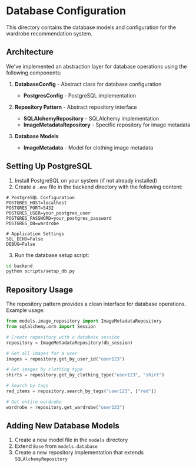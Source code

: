 # Database Configuration

This directory contains the database models and configuration for the wardrobe recommendation system.

## Architecture

We've implemented an abstraction layer for database operations using the following components:

1. **DatabaseConfig** - Abstract class for database configuration
   - **PostgresConfig** - PostgreSQL implementation

2. **Repository Pattern** - Abstract repository interface
   - **SQLAlchemyRepository** - SQLAlchemy implementation
   - **ImageMetadataRepository** - Specific repository for image metadata

3. **Database Models**
   - **ImageMetadata** - Model for clothing image metadata

## Setting Up PostgreSQL

1. Install PostgreSQL on your system (if not already installed)
2. Create a `.env` file in the backend directory with the following content:

```
# PostgreSQL Configuration
POSTGRES_HOST=localhost
POSTGRES_PORT=5432
POSTGRES_USER=your_postgres_user
POSTGRES_PASSWORD=your_postgres_password
POSTGRES_DB=wardrobe

# Application Settings
SQL_ECHO=False
DEBUG=False
```

3. Run the database setup script:

```bash
cd backend
python scripts/setup_db.py
```

## Repository Usage

The repository pattern provides a clean interface for database operations. Example usage:

```python
from models.image_repository import ImageMetadataRepository
from sqlalchemy.orm import Session

# Create repository with a database session
repository = ImageMetadataRepository(db_session)

# Get all images for a user
images = repository.get_by_user_id("user123")

# Get images by clothing type
shirts = repository.get_by_clothing_type("user123", "shirt")

# Search by tags
red_items = repository.search_by_tags("user123", ["red"])

# Get entire wardrobe
wardrobe = repository.get_wardrobe("user123")
```

## Adding New Database Models

1. Create a new model file in the `models` directory
2. Extend `Base` from `models.database`
3. Create a new repository implementation that extends `SQLAlchemyRepository`